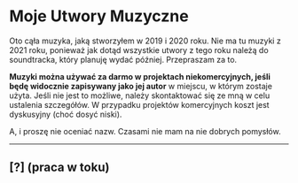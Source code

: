 # Moje Utwory Muzyczne

Oto cąła muzyka, jaką stworzyłem w 2019 i 2020 roku. Nie ma tu muzyki z 2021 roku, ponieważ jak dotąd wszystkie utwory z tego roku należą do soundtracka, który planuję wydać później. Przepraszam za to.

**Muzyki można używać za darmo w projektach niekomercyjnych, jeśli będę widocznie zapisywany jako jej autor** w miejscu, w którym zostaje użyta. Jeśli nie jest to możliwe, należy skontaktować się ze mną w celu ustalenia szczegółów. W przypadku projektów komercyjnych koszt jest dyskusyjny (choć dosyć niski).

A, i proszę nie oceniać nazw. Czasami nie mam na nie dobrych pomysłów. 

---

## [?] (praca w toku)